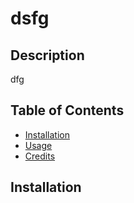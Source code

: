 # dsfg


## Description

dfg

## Table of Contents 

- [Installation](#installation)
- [Usage](#usage)
- [Credits](#credits)


## Installation



